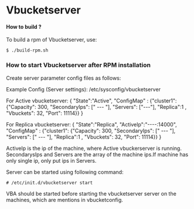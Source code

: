 Vbucketserver
=============

#### How to build ?

To build a rpm of Vbucketserver, use:

    $ ./build-rpm.sh

### How to start Vbucketserver after RPM installation

Create server parameter config files as follows:

Example Config (Server settings): /etc/sysconfig/vbucketserver

For Active vbucketserver:
{
"State":"Active",
"ConfigMap" : {"cluster1": {"Capacity": 300, "SecondaryIps": [" --- "], "Servers": ["---"], "Replica":1 , "Vbuckets": 32, "Port": 11114}}
}

For Replica vbucketserver:
{
"State":"Replica",
"ActiveIp":"----:14000",
"ConfigMap" : {"cluster1": {"Capacity": 300, "SecondaryIps": [" --- "], "Servers": [" --- "], "Replica":1 , "Vbuckets": 32, "Port": 11114}}
}

ActiveIp is the ip of the machine, where Active vbuckerserver is running.
SecondarysIps and Servers are the array of the machine ips.If machine has only single ip, only put ips in Servers.


Server can be started using following command:

    # /etc/init.d/vbucketserver start

VBA should be started before starting the vbucketserver server on the machines, which are mentions in vbucketconfig. 

